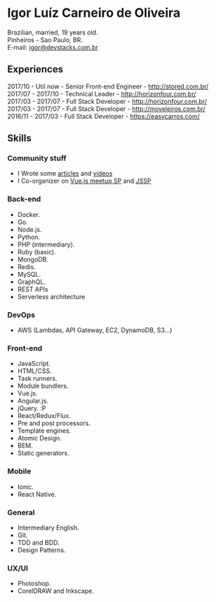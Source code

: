 # Igor Luíz Carneiro de Oliveira

Brazilian, married, 19 years old.<br>
Pinheiros - Sao Paulo, BR.<br>
E-mail: [igor@devstacks.com.br](mailto:igor@devstacks.com.br)

## Experiences

2017/10 - Util now - Senior Front-end Engineer - <http://stored.com.br/>  
2017/07 - 2017/10 - Technical Leader - <http://horizonfour.com.br/>  
2017/03 - 2017/07 - Full Stack Developer - <http://horizonfour.com.br/>  
2017/03 - 2017/07 - Full Stack Developer - <http://moveleiros.com.br/>  
2016/11 - 2017/03 - Full Stack Developer - <https://easycarros.com/>  

## Skills

### Community stuff

- I Wrote some [articles](http://igorluiz.me/articles/) and [videos](http://igorluiz.me/videos/)
- I Co-organizer on [Vue.js meetup SP](https://www.meetup.com/VueJS-SP/) and [JSSP](https://www.meetup.com/Javascript-SP/)

### Back-end

- Docker.
- Go.
- Node.js.
- Python.
- PHP (intermediary).
- Ruby (basic).
- MongoDB.
- Redis.
- MySQL.
- GraphQL.
- REST APIs
- Serverless architecture

### DevOps

- AWS (Lambdas, API Gateway, EC2, DynamoDB, S3...)

### Front-end

- JavaScript.
- HTML/CSS.
- Task runners.
- Module bundlers.
- Vue.js.
- Angular.js.
- jQuery. :P
- React/Redux/Flux.
- Pre and post processors.
- Template engines.
- Atomic Design.
- BEM.
- Static generators.

### Mobile

- Ionic.
- React Native.

### General

- Intermediary English.
- Git.
- TDD and BDD.
- Design Patterns.

### UX/UI

- Photoshop.
- CorelDRAW and Inkscape.
